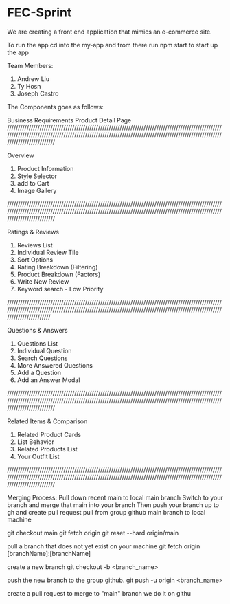 # FEC-Sprint

We are creating a front end application that mimics an e-commerce site.


To run the app cd into the my-app and from there run npm start to start up the app

Team Members:

1. Andrew Liu
2. Ty Hosn
3. Joseph Castro

The Components goes as follows:

Business Requirements
Product Detail Page
////////////////////////////////////////////////////////////////////////////////////////////////////////////////////////////////////////////////////////////////////////////////////////////////////////////////////////////

Overview

1. Product Information
2. Style Selector
3. add to Cart
4. Image Gallery

////////////////////////////////////////////////////////////////////////////////////////////////////////////////////////////////////////////////////////////////////////////////////////////////////////////////////////////

Ratings & Reviews

1. Reviews List
2. Individual Review Tile
3. Sort Options
4. Rating Breakdown (Filtering)
5. Product Breakdown (Factors)
6. Write New Review
7. Keyword search - Low Priority

//////////////////////////////////////////////////////////////////////////////////////////////////////////////////////////////////////////////////////////////////////////////////////////////////////////////////////////

Questions & Answers

1. Questions List
2. Individual Question
3. Search Questions
4. More Answered Questions
5. Add a Question
6. Add an Answer Modal

////////////////////////////////////////////////////////////////////////////////////////////////////////////////////////////////////////////////////////////////////////////////////////////////////////////////////////////

Related Items & Comparison

1. Related Product Cards
2. List Behavior
3. Related Products List
4. Your Outfit List

////////////////////////////////////////////////////////////////////////////////////////////////////////////////////////////////////////////////////////////////////////////////////////////////////////////////////////////

Merging Process: 
Pull down recent main to local main branch
Switch to your branch and merge that main into your branch
Then push your branch up to gh and create pull request
pull from group github main branch to local machine

git checkout main
git fetch origin
git reset --hard origin/main

pull a branch that does not yet exist on your machine
git fetch origin [branchName]:[branchName]

create a new branch
git checkout -b <branch_name>

push the new branch to the group github.
git push -u origin <branch_name>

create a pull request to merge to "main" branch
we do it on githu
